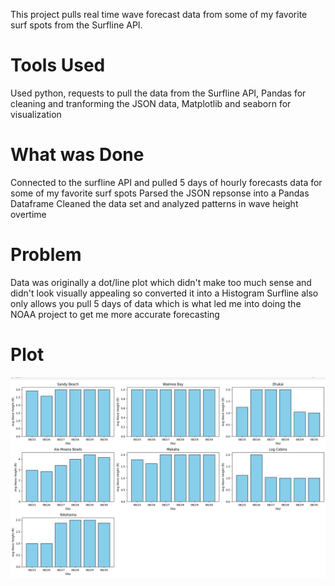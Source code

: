 This project pulls real time wave forecast data from some of my favorite surf spots from the Surfline API.
# Tools Used
Used python, requests to pull the data from the Surfline API, Pandas for cleaning and tranforming the JSON data, Matplotlib and seaborn for visualization
# What was Done
Connected to the surfline API and pulled 5 days of hourly forecasts data for some of my favorite surf spots
Parsed the JSON repsonse into a Pandas Dataframe
Cleaned the data set and analyzed patterns in wave height overtime
# Problem
Data was originally a dot/line plot which didn't make too much sense and didn't look visually appealing so converted it into a Histogram
Surfline also only allows you pull 5 days of data which is what led me into doing the NOAA project to get me more accurate forecasting
# Plot 
![Wave Height Histogram](Screenshot%202025-08-25%20173052.png)
